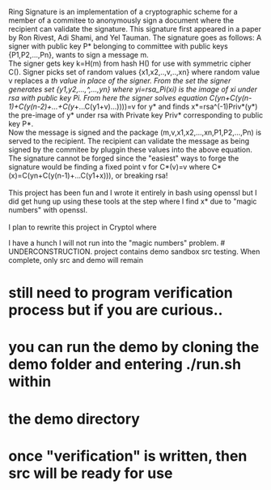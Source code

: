 Ring Signature is an implementation of a cryptographic scheme for a member 
 of a commitee to anonymously sign a document where the recipient can validate 
 the signature. This signature first appeared in a paper by Ron Rivest, 
 Adi Shami, and Yel Tauman.
The signature goes as follows:
 A signer with public key P* belonging to committee with public keys {P1,P2,...,Pn}, wants to 
 sign a message m.<br> The signer gets key k=H(m) from hash H() for use with 
 symmetric cipher C(). Signer picks set of random values {x1,x2,..,v,..,xn} 
 where random value v replaces a *th value in place of the signer. From the 
 set the signer generates set {y1,y2,...,^,...,yn} where yi=rsa_Pi(xi) is the 
 image of xi under rsa with public key Pi. From here the signer solves equation
 C(yn+C(y(n-1)+C(y(n-2)+...+C(y*+...C(y1+v)...))))=v for y* and finds 
 x*=rsa^(-1)Priv*(y*) the pre-image of y* under rsa with Private key Priv*
 corresponding to public key P*.<br>Now the message is signed and the package 
 (m,v,x1,x2,...,xn,P1,P2,...,Pn) is served to the recipient.
 The recipient can validate the message as being signed by the commitee by 
 pluggin these values into the above equation. The signature cannot be forged
 since the "easiest" ways to forge the signature would be finding a fixed point
 v for C*(v)=v where C*(x)=C(yn+C(y(n-1)+...C(y1+x))), or breaking rsa!<br><br>
 This project has been fun and I wrote it entirely in bash using openssl but I 
 did get hung up using these tools at the step where I find x* due to "magic 
 numbers" with openssl.<br><br>I plan to rewrite this project in Cryptol where
 

I have a hunch I will not run into the "magic numbers" problem. # UNDERCONSTRUCTION. project contains demo sandbox src testing. When complete, only src and demo will remain


# still need to program verification process but if you are curious..

# you can run the demo by cloning the demo folder and entering ./run.sh within
# the demo directory

# once "verification" is written, then src will be ready for use
